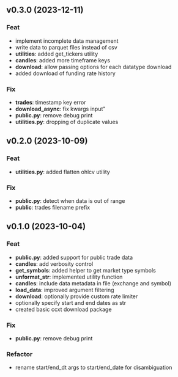 ## v0.3.0 (2023-12-11)

### Feat

- implement incomplete data management
- write data to parquet files instead of csv
- **utilities**: added get_tickers utility
- **candles**: added more timeframe keys
- **download**: allow passing options for each datatype download
- added download of funding rate history

### Fix

- **trades**: timestamp key error
- **download_async**: fix kwargs input"
- **public.py**: remove debug print
- **utilities.py**: dropping of duplicate values

## v0.2.0 (2023-10-09)

### Feat

- **utilities.py**: added flatten ohlcv utility

### Fix

- **public.py**: detect when data is out of range
- **public**: trades filename prefix

## v0.1.0 (2023-10-04)

### Feat

- **public.py**: added support for public trade data
- **candles**: add verbosity control
- **get_symbols**: added helper to get market type symbols
- **unformat_str**: implemented utility function
- **candles**: include data metadata in file (exchange and symbol)
- **load_data**: improved argument filtering
- **download**: optionally provide custom rate limiter
- optionally specify start and end dates as str
- created basic ccxt download package

### Fix

- **public.py**: remove debug print

### Refactor

- rename start/end_dt args to start/end_date for disambiguation
